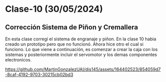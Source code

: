 # Clase-10 (30/05/2024)

## Corrección Sistema de Piñon y Cremallera

En esta clase corregí el sistema de engranaje y piñon. En la clase 10 habia creado un prototipo pero que no funcionó. Ahora hice otro el cual si funciono. Lo que viene a continuación, es comenzar a crear la caja con los sistemas y posteriormente incluir el servomotor y los demas componentes electronicos. 

https://github.com/MartinGonzalezUAI/dis145/assets/164402523/854059d7-8caf-4192-9703-30215cb02bd3

